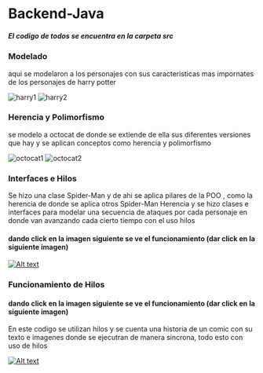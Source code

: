 # Backend-Java

##### El codigo de todos se encuentra en la carpeta src




### Modelado

aqui se modelaron a los personajes con sus caracteristicas mas impornates de los personajes de harry potter

![harry1](https://user-images.githubusercontent.com/99363545/172755144-13ca0e9f-19c1-4d72-bc68-8f65aed13d7f.png)
![harry2](https://user-images.githubusercontent.com/99363545/172755145-bea9d526-ef58-4fc6-a8bd-133155c4df78.png)


### Herencia y Polimorfismo

se modelo a octocat de donde se extiende de ella sus diferentes versiones que hay y se aplican conceptos como herencia y polimorfismo 

![octocat1](https://user-images.githubusercontent.com/99363545/172755327-a1f90a8e-17aa-4fe3-bd4e-b14f3ea4c088.png)
![octocat2](https://user-images.githubusercontent.com/99363545/172755330-19b3698f-2a75-4a7c-b7fe-6518bc45ce71.png)


### Interfaces e Hilos

Se hizo una clase Spider-Man y de ahi se aplica pilares de la POO , como la herencia de donde  se aplica otros Spider-Man Herencia y se hizo clases
e interfaces para modelar una secuencia de ataques por cada personaje en donde van avanzando cada cierto tiempo con el uso hilos

#### dando click en la imagen siguiente se ve el funcionamiento (dar click en la siguiente imagen)
[![Alt text](https://img.youtube.com/vi/i0G_dqAehl0/0.jpg)](https://www.youtube.com/watch?v=i0G_dqAehl0)

### Funcionamiento de Hilos

#### dando click en la imagen siguiente se ve el funcionamiento (dar click en la siguiente imagen)

En este codigo se utilizan hilos y se cuenta una historia de un comic con su texto e imagenes donde se ejecutran de manera sincrona, todo esto con uso de hilos

[![Alt text](https://img.youtube.com/vi/97esNtbcDCk/0.jpg)](https://www.youtube.com/watch?v=97esNtbcDCk)


